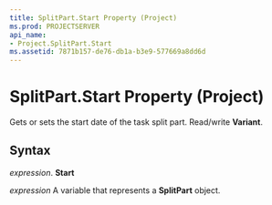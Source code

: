 ```yaml
---
title: SplitPart.Start Property (Project)
ms.prod: PROJECTSERVER
api_name:
- Project.SplitPart.Start
ms.assetid: 7871b157-de76-db1a-b3e9-577669a8dd6d
---
```



# SplitPart.Start Property (Project)

Gets or sets the start date of the task split part. Read/write  **Variant**.


## Syntax

 _expression_. **Start**

 _expression_ A variable that represents a **SplitPart** object.


